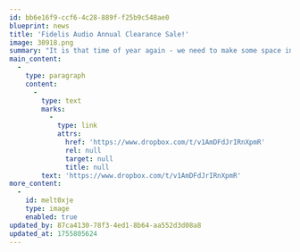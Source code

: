 ```yaml
---
id: bb6e16f9-ccf6-4c28-889f-f25b9c548ae0
blueprint: news
title: 'Fidelis Audio Annual Clearance Sale!'
image: 30918.png
summary: "It is that time of year again - we need to make some space in our showroom for new stock and clear out some old stock. Most items are in like-new condition with original boxes, packing and accessories and many will carry a full manufacturer's warranty. There are many great bargains to be had on some very high-performance equipment. Follow the link for the complete list and pricing."
main_content:
  -
    type: paragraph
    content:
      -
        type: text
        marks:
          -
            type: link
            attrs:
              href: 'https://www.dropbox.com/t/v1AmDFdJrIRnXpmR'
              rel: null
              target: null
              title: null
        text: 'https://www.dropbox.com/t/v1AmDFdJrIRnXpmR'
more_content:
  -
    id: melt0xje
    type: image
    enabled: true
updated_by: 87ca4130-78f3-4ed1-8b64-aa552d3d08a8
updated_at: 1755805624
---
```

